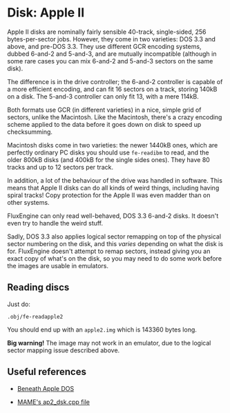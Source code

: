 Disk: Apple II
==============

Apple II disks are nominally fairly sensible 40-track, single-sided, 256
bytes-per-sector jobs. However, they come in two varieties: DOS 3.3 and
above, and pre-DOS 3.3. They use different GCR encoding systems, dubbed
6-and-2 and 5-and-3, and are mutually incompatible (although in some rare
cases you can mix 6-and-2 and 5-and-3 sectors on the same disk).

The difference is in the drive controller; the 6-and-2 controller is capable
of a more efficient encoding, and can fit 16 sectors on a track, storing
140kB on a disk. The 5-and-3 controller can only fit 13, with a mere 114kB.

Both formats use GCR (in different varieties) in a nice, simple grid of
sectors, unlike the Macintosh. Like the Macintosh, there's a crazy encoding
scheme applied to the data before it goes down on disk to speed up
checksumming.

Macintosh disks come in two varieties: the newer 1440kB ones, which are
perfectly ordinary PC disks you should use `fe-readibm` to read, and the
older 800kB disks (and 400kB for the single sides ones). They have 80 tracks
and up to 12 sectors per track.

In addition, a lot of the behaviour of the drive was handled in software.
This means that Apple II disks can do all kinds of weird things, including
having spiral tracks! Copy protection for the Apple II was even madder than
on other systems.

FluxEngine can only read well-behaved, DOS 3.3 6-and-2 disks. It doesn't even
try to handle the weird stuff.

Sadly, DOS 3.3 also applies logical sector remapping on top of the physical
sector numbering on the disk, and this _varies_ depending on what the disk is
for. FluxEngine doesn't attempt to remap sectors, instead giving you an exact
copy of what's on the disk, so you may need to do some work before the images
are usable in emulators.


Reading discs
-------------

Just do:

```
.obj/fe-readapple2
```

You should end up with an `apple2.img` which is 143360 bytes long.

**Big warning!** The image may not work in an emulator, due to the
logical sector mapping issue described above.

Useful references
-----------------

  - [Beneath Apple DOS](https://fabiensanglard.net/fd_proxy/prince_of_persia/Beneath%20Apple%20DOS.pdf)

  - [MAME's ap2_dsk.cpp file](https://github.com/mamedev/mame/blob/4263a71e64377db11392c458b580c5ae83556bc7/src/lib/formats/ap2_dsk.cpp)
